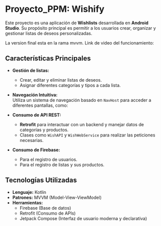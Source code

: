 # Proyecto_PPM: Wishify 

Este proyecto es una aplicación de **Wishlists** desarrollada en **Android Studio**. Su propósito principal es permitir a los usuarios crear, organizar y gestionar listas de deseos personalizadas.  

La version final esta en la rama mvvm.
Link de video del funcionamiento: 

## Características Principales  
- **Gestión de listas:**  
  - Crear, editar y eliminar listas de deseos.  
  - Asignar diferentes categorías y tipos a cada lista.  

- **Navegación Intuitiva:**  
  Utiliza un sistema de navegación basado en `NavHost` para acceder a diferentes pantallas, como:  

- **Consumo de API REST:**  
  - **Retrofit** para interactuar con un backend y manejar datos de categorías y productos.  
  - Clases como `WishAPI` y `WishWebService` para realizar las peticiones necesarias.
    
- **Consumo de Firebase:**
  - Para el registro de usuarios.
  - Para el registro de listas y sus productos.

## Tecnologías Utilizadas  
- **Lenguaje:** Kotlin  
- **Patrones:** MVVM (Model-View-ViewModel)  
- **Herramientas:**  
  - Firebase (Base de datos)  
  - Retrofit (Consumo de APIs)  
  - Jetpack Compose (Interfaz de usuario moderna y declarativa)  


 
